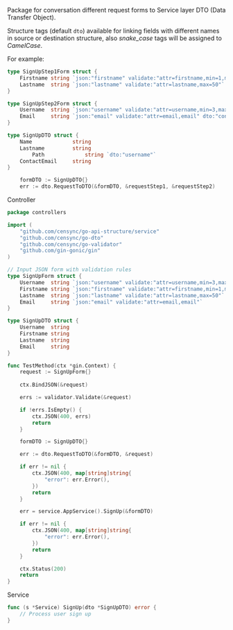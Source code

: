 Package for conversation different request forms to Service layer DTO (Data Transfer Object). 

Structure tags (default `dto`) available for linking fields with different names in source or destination structure, also _snake_case_ tags will be assigned to _CamelCase_. 

For example:
```go
type SignUpStep1Form struct {
	Firstname string `json:"firstname" validate:"attr=firstname,min=1,max=50" dto:"name"`
	Lastname  string `json:"lastname" validate:"attr=lastname,max=50"`
}

type SignUpStep2Form struct {
	Username  string `json:"username" validate:"attr=username,min=3,max=32"`
	Email     string `json:"email" validate:"attr=email,email" dto:"contact_email"`
}

```

```go
type SignUpDTO struct {	
	Name             string
	Lastname         string
        Path             string `dto:"username"`
	ContactEmail     string  
}
```

```go
	formDTO := SignUpDTO{}
	err := dto.RequestToDTO(&formDTO, &requestStep1, &requestStep2)
```


Controller
```go
package controllers

import (
	"github.com/censync/go-api-structure/service"
	"github.com/censync/go-dto"
	"github.com/censync/go-validator"
	"github.com/gin-gonic/gin"
)

// Input JSON form with validation rules
type SignUpForm struct {
	Username  string `json:"username" validate:"attr=username,min=3,max=32"`
	Firstname string `json:"firstname" validate:"attr=firstname,min=1,max=50"`
	Lastname  string `json:"lastname" validate:"attr=lastname,max=50"`
	Email     string `json:"email" validate:"attr=email,email"`
}

type SignUpDTO struct {
	Username  string
	Firstname string
	Lastname  string
	Email     string
}

func TestMethod(ctx *gin.Context) {
	request := SignUpForm{}
	
    ctx.BindJSON(&request)

	errs := validator.Validate(&request)

	if !errs.IsEmpty() {
		ctx.JSON(400, errs)
		return
	}

	formDTO := SignUpDTO{}

	err := dto.RequestToDTO(&formDTO, &request)

	if err != nil {
		ctx.JSON(400, map[string]string{
			"error": err.Error(),
		})
		return
	}

	err = service.AppService().SignUp(&formDTO)

	if err != nil {
		ctx.JSON(400, map[string]string{
			"error": err.Error(),
		})
		return
	}

	ctx.Status(200)
	return
}
```

Service
```go
func (s *Service) SignUp(dto *SignUpDTO) error {
	// Process user sign up
}
```
